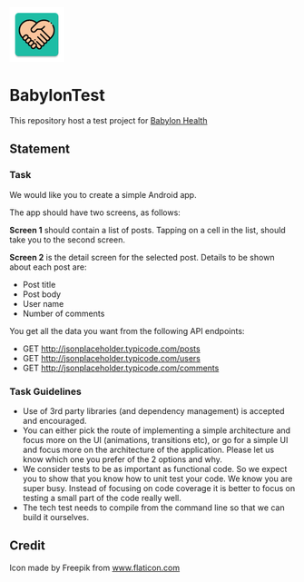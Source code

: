 ![App Logo](icon.png)

# BabylonTest
This repository host a test project for [Babylon Health](https://www.babylonhealth.com/)

## Statement

### Task

We would like you to create a simple Android app. 

The app should have two screens, as follows:

**Screen 1** should contain a list of posts. Tapping on a cell in the list, should take you to the second
screen.

**Screen 2** is the detail screen for the selected post. Details to be shown about each post are:

- Post title
- Post body
- User name
- Number of comments

You get all the data you want from the following API endpoints:

- GET http://jsonplaceholder.typicode.com/posts
- GET http://jsonplaceholder.typicode.com/users
- GET http://jsonplaceholder.typicode.com/comments

### Task Guidelines
- Use of 3rd party libraries (and dependency management) is accepted and encouraged.
- You can either pick the route of implementing a simple architecture and focus more on the
UI (animations, transitions etc), or go for a simple UI and focus more on the architecture
of the application. Please let us know which one you prefer of the 2 options and why.
- We consider tests to be as important as functional code. So we expect you to show that
you know how to unit test your code. We know you are super busy. Instead of focusing on
code coverage it is better to focus on testing a small part of the code really well.
- The tech test needs to compile from the command line so that we can build it ourselves.

## Credit

Icon made by Freepik from www.flaticon.com 